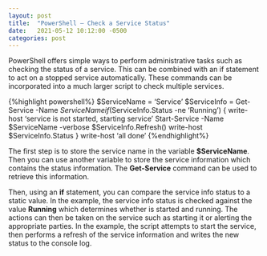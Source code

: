 ```yaml
---
layout: post
title:  "PowerShell — Check a Service Status"
date:   2021-05-12 10:12:00 -0500
categories: post
---
```


PowerShell offers simple ways to perform administrative tasks such as checking the status of a service. This can be combined with an if statement to act on a stopped service automatically. These commands can be incorporated into a much larger script to check multiple services.

{%highlight powershell%}
$ServiceName = ‘Service’
$ServiceInfo = Get-Service -Name $ServiceName
if ($ServiceInfo.Status -ne ‘Running’) {
write-host ‘service is not started, starting service’
Start-Service -Name $ServiceName -verbose
$ServiceInfo.Refresh()
write-host $ServiceInfo.Status
}
write-host ‘all done’
{%endhighlight%}

The first step is to store the service name in the variable **$ServiceName**. Then you can use another variable to store the service information which contains the status information. The **Get-Service** command can be used to retrieve this information. 

Then, using an **if** statement, you can compare the service info status to a static value. In the example, the service info status is checked against the value **Running** which determines whether is started and running. The actions can then be taken on the service such as starting it or alerting the appropriate parties. In the example, the script attempts to start the service, then performs a refresh of the service information and writes the new status to the console log.